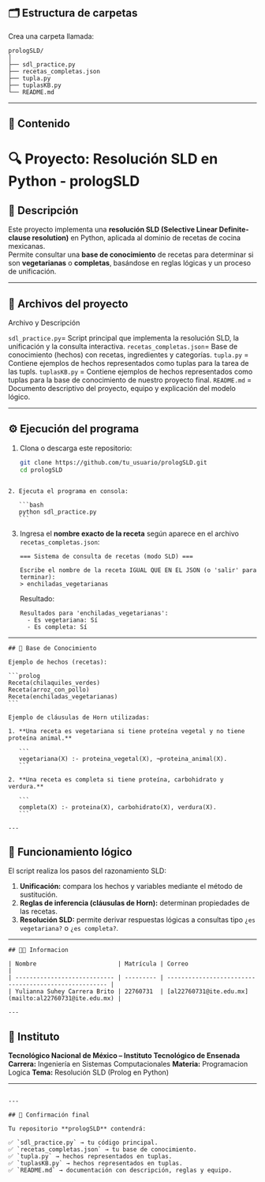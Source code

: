 

## 🗂️ Estructura de carpetas

Crea una carpeta llamada:

```
prologSLD/
│
├── sdl_practice.py
├── recetas_completas.json
├── tupla.py
├── tuplasKB.py
└── README.md
```

---

## 📘 Contenido 


# 🔍 Proyecto: Resolución SLD en Python - prologSLD

## 📖 Descripción

Este proyecto implementa una **resolución SLD (Selective Linear Definite-clause resolution)** en Python, aplicada al dominio de recetas de cocina mexicanas.  
Permite consultar una **base de conocimiento** de recetas para determinar si son **vegetarianas** o **completas**, basándose en reglas lógicas y un proceso de unificación.

---

## 🧩 Archivos del proyecto

 Archivo y Descripción 

 `sdl_practice.py`= Script principal que implementa la resolución SLD, la unificación y la consulta interactiva. 
 `recetas_completas.json`= Base de conocimiento (hechos) con recetas, ingredientes y categorías. 
 `tupla.py` = Contiene ejemplos de hechos representados como tuplas para la tarea de las tupls. 
 `tuplasKB.py` = Contiene ejemplos de hechos representados como tuplas para la base de conocimiento de nuestro proyecto final. 
 `README.md` = Documento descriptivo del proyecto, equipo y explicación del modelo lógico. 

---

## ⚙️ Ejecución del programa

1. Clona o descarga este repositorio:
   ```bash
   git clone https://github.com/tu_usuario/prologSLD.git
   cd prologSLD
````

2. Ejecuta el programa en consola:

   ```bash
   python sdl_practice.py
   ```
````
3. Ingresa el **nombre exacto de la receta** según aparece en el archivo `recetas_completas.json`:

   ```
   === Sistema de consulta de recetas (modo SLD) ===

   Escribe el nombre de la receta IGUAL QUE EN EL JSON (o 'salir' para terminar):
   > enchiladas_vegetarianas
   ```

   Resultado:

   ```
   Resultados para 'enchiladas_vegetarianas':
     - Es vegetariana: Sí
     - Es completa: Sí
   ```

---
````
## 🧠 Base de Conocimiento

Ejemplo de hechos (recetas):

```prolog
Receta(chilaquiles_verdes)
Receta(arroz_con_pollo)
Receta(enchiladas_vegetarianas)
```

Ejemplo de cláusulas de Horn utilizadas:

1. **Una receta es vegetariana si tiene proteína vegetal y no tiene proteína animal.**

   ```
   vegetariana(X) :- proteina_vegetal(X), ¬proteina_animal(X).
   ```

2. **Una receta es completa si tiene proteína, carbohidrato y verdura.**

   ```
   completa(X) :- proteina(X), carbohidrato(X), verdura(X).
   ```

---
````

## 🔬 Funcionamiento lógico

El script realiza los pasos del razonamiento SLD:

1. **Unificación:** compara los hechos y variables mediante el método de sustitución.
2. **Reglas de inferencia (cláusulas de Horn):** determinan propiedades de las recetas.
3. **Resolución SLD:** permite derivar respuestas lógicas a consultas tipo `¿es vegetariana?` o `¿es completa?`.

---
````
## 👩‍💻 Informacion

| Nombre                       | Matrícula | Correo                                                |
| ---------------------------- | --------- | ----------------------------------------------------- |
| Yulianna Suhey Carrera Brito | 22760731  | [al22760731@ite.edu.mx](mailto:al22760731@ite.edu.mx) |

---
````
## 🏫 Instituto

**Tecnológico Nacional de México – Instituto Tecnológico de Ensenada**
**Carrera:** Ingeniería en Sistemas Computacionales
**Materia:**    Programacion Logica
**Tema:** Resolución SLD (Prolog en Python)

---

````

---

## 🧾 Confirmación final

Tu repositorio **prologSLD** contendrá:

✅ `sdl_practice.py` → tu código principal.  
✅ `recetas_completas.json` → tu base de conocimiento.  
✅ `tupla.py` → hechos representados en tuplas.  
✅ `tuplasKB.py` → hechos representados en tuplas. 
✅ `README.md` → documentación con descripción, reglas y equipo.

